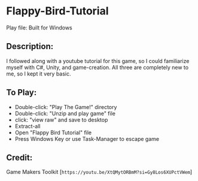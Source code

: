 # Flappy-Bird-Tutorial
Play file: Built for Windows

## Description:
I followed along with a youtube tutorial for this game, so I could familiarize myself with C#, Unity, and game-creation. All three are completely new to me, so I kept it very basic.

## To Play:
- Double-click: "Play The Game!" directory
- Double-click: "Unzip and play game" file
- click: "view raw" and save to desktop
- Extract-all
- Open "Flappy Bird Tutorial" file
- Press Windows Key or use Task-Manager to escape game
 
## Credit:
Game Makers Toolkit
[`https://youtu.be/XtQMytORBmM?si=Gy8Los6XUPctVWem`]
